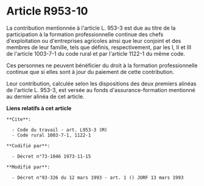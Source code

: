 # Article R953-10

La contribution mentionnée à l'article L. 953-3 est due au titre de la participation à la formation professionnelle continue
des chefs d'exploitation ou d'entreprises agricoles ainsi que leur conjoint et des membres de leur famille, tels que définis,
respectivement, par les I, II et III de l'article 1003-7-1 du code rural et par l'article 1122-1 du même code.

Ces personnes ne peuvent bénéficier du droit à la formation professionnelle continue que si elles sont à jour du paiement de
cette contribution.

Leur contribution, calculée selon les dispositions des deux premiers alinéas de l'article L. 953-3, est versée au fonds
d'assurance-formation mentionné au dernier alinéa de cet article.

**Liens relatifs à cet article**

	**Cite**:

	  - Code du travail - art. L953-3 (M)
	  - Code rural 1003-7-1, 1122-1

	**Codifié par**:

	  - Décret n°73-1046 1973-11-15

	**Modifié par**:

	  - Décret n°93-326 du 12 mars 1993 - art. 1 () JORF 13 mars 1993
